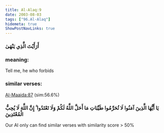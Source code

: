 ```yaml
---
title: Al-Alaq:9
date: 2003-08-03
tags: ["96.Al-Alaq"]
hidemeta: true 
ShowPostNavLinks: true 
---
```

### أَرَأَيْتَ الَّذِي يَنْهَىٰ
### meaning: 
Tell me, he who forbids
### similar verses: 

[Al-Maaida:87](/5/87) (sim:56.6%)

### يَا أَيُّهَا الَّذِينَ آمَنُوا لَا تُحَرِّمُوا طَيِّبَاتِ مَا أَحَلَّ اللَّهُ لَكُمْ وَلَا تَعْتَدُوا ۚ إِنَّ اللَّهَ لَا يُحِبُّ الْمُعْتَدِينَ

Our AI only can find similar verses with similarity score > 50% 



